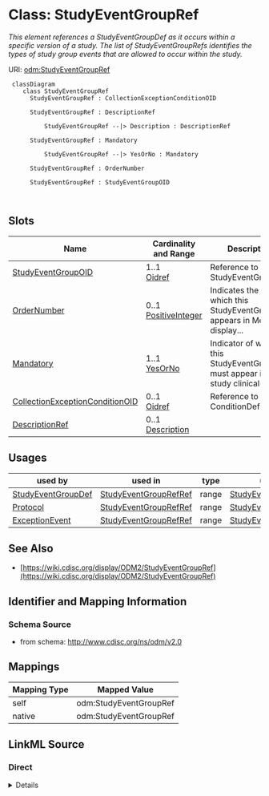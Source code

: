 # Class: StudyEventGroupRef


_This element references a StudyEventGroupDef as it occurs within a specific version of a study. The list of StudyEventGroupRefs identifies the types of study group events that are allowed to occur within the study._





URI: [odm:StudyEventGroupRef](http://www.cdisc.org/ns/odm/v2.0/StudyEventGroupRef)



```mermaid
 classDiagram
    class StudyEventGroupRef
      StudyEventGroupRef : CollectionExceptionConditionOID
        
      StudyEventGroupRef : DescriptionRef
        
          StudyEventGroupRef --|> Description : DescriptionRef
        
      StudyEventGroupRef : Mandatory
        
          StudyEventGroupRef --|> YesOrNo : Mandatory
        
      StudyEventGroupRef : OrderNumber
        
      StudyEventGroupRef : StudyEventGroupOID
        
      
```




<!-- no inheritance hierarchy -->


## Slots

| Name | Cardinality and Range | Description | Inheritance |
| ---  | --- | --- | --- |
| [StudyEventGroupOID](StudyEventGroupOID.md) | 1..1 <br/> [Oidref](Oidref.md) | Reference to the StudyEventGroupDef  | direct |
| [OrderNumber](OrderNumber.md) | 0..1 <br/> [PositiveInteger](PositiveInteger.md) | Indicates the order in which this StudyEventGroup appears in Metadata display... | direct |
| [Mandatory](Mandatory.md) | 1..1 <br/> [YesOrNo](YesOrNo.md) | Indicator of whether this StudyEventGroup must appear in the study clinical d... | direct |
| [CollectionExceptionConditionOID](CollectionExceptionConditionOID.md) | 0..1 <br/> [Oidref](Oidref.md) | Reference to a ConditionDef | direct |
| [DescriptionRef](DescriptionRef.md) | 0..1 <br/> [Description](Description.md) |  | direct |





## Usages

| used by | used in | type | used |
| ---  | --- | --- | --- |
| [StudyEventGroupDef](StudyEventGroupDef.md) | [StudyEventGroupRefRef](StudyEventGroupRefRef.md) | range | [StudyEventGroupRef](StudyEventGroupRef.md) |
| [Protocol](Protocol.md) | [StudyEventGroupRefRef](StudyEventGroupRefRef.md) | range | [StudyEventGroupRef](StudyEventGroupRef.md) |
| [ExceptionEvent](ExceptionEvent.md) | [StudyEventGroupRefRef](StudyEventGroupRefRef.md) | range | [StudyEventGroupRef](StudyEventGroupRef.md) |






## See Also

* [https://wiki.cdisc.org/display/ODM2/StudyEventGroupRef](https://wiki.cdisc.org/display/ODM2/StudyEventGroupRef)

## Identifier and Mapping Information







### Schema Source


* from schema: http://www.cdisc.org/ns/odm/v2.0





## Mappings

| Mapping Type | Mapped Value |
| ---  | ---  |
| self | odm:StudyEventGroupRef |
| native | odm:StudyEventGroupRef |





## LinkML Source

<!-- TODO: investigate https://stackoverflow.com/questions/37606292/how-to-create-tabbed-code-blocks-in-mkdocs-or-sphinx -->

### Direct

<details>
```yaml
name: StudyEventGroupRef
description: This element references a StudyEventGroupDef as it occurs within a specific
  version of a study. The list of StudyEventGroupRefs identifies the types of study
  group events that are allowed to occur within the study.
from_schema: http://www.cdisc.org/ns/odm/v2.0
see_also:
- https://wiki.cdisc.org/display/ODM2/StudyEventGroupRef
slots:
- StudyEventGroupOID
- OrderNumber
- Mandatory
- CollectionExceptionConditionOID
- DescriptionRef
slot_usage:
  StudyEventGroupOID:
    name: StudyEventGroupOID
    description: Reference to the StudyEventGroupDef .
    comments:
    - 'Required

      range:oidref

      The StudyEventGroupOID value must match the OID attribute for a StudyEventGroupDef
      in this Study/MetaDataVersion. The StudyEventGroupRefs within a Protocol must
      not have duplicate StudyEventGroupOID values.'
    domain_of:
    - StudyEventGroupRef
    - AbsoluteTimingConstraint
    range: oidref
    required: true
  OrderNumber:
    name: OrderNumber
    description: Indicates the order in which this StudyEventGroup appears in Metadata
      displays or data entry applications.
    comments:
    - 'Optional

      range:positiveInteger

      The StudyEventGroupRefs within a Protocol must not have duplicate OrderNumber
      values.'
    domain_of:
    - StudyEventGroupRef
    - StudyEventRef
    - ItemGroupRef
    - ItemRef
    - CodeListItem
    - Parameter
    - ReturnValue
    - StudyEndPointRef
    range: positiveInteger
  Mandatory:
    name: Mandatory
    description: Indicator of whether this StudyEventGroup must appear in the study
      clinical data for each subject per the study protocol.
    comments:
    - 'Required

      enum values:(Yes | No)

      When the value is Yes, the data for each subject in the study must include a
      StudyEventData element with this StudyEventGroupOID.'
    domain_of:
    - StudyEventGroupRef
    - StudyEventRef
    - ItemGroupRef
    - ItemRef
    range: YesOrNo
    required: true
  CollectionExceptionConditionOID:
    name: CollectionExceptionConditionOID
    description: Reference to a ConditionDef
    comments:
    - 'Optional

      range:oidref

      The CollectionExceptionConditionOID value must match the OID attribute for a
      ConditionDef in this Study/MetaDataVersion.'
    domain_of:
    - StudyEventGroupRef
    - StudyEventRef
    - ItemGroupRef
    - ItemRef
    range: oidref
  DescriptionRef:
    name: DescriptionRef
    domain_of:
    - Study
    - MetaDataVersion
    - ValueListDef
    - StudyEventGroupRef
    - StudyEventGroupDef
    - StudyEventDef
    - ItemGroupDef
    - Origin
    - ItemDef
    - CodeList
    - CodeListItem
    - MethodDef
    - ConditionDef
    - CommentDef
    - Protocol
    - StudyStructure
    - TrialPhase
    - StudyIndication
    - StudyIntervention
    - StudyObjective
    - StudyEndPoint
    - StudyTargetPopulation
    - StudyEstimand
    - IntercurrentEvent
    - SummaryMeasure
    - Arm
    - Epoch
    - TransitionTimingConstraint
    - AbsoluteTimingConstraint
    - RelativeTimingConstraint
    - DurationTimingConstraint
    - WorkflowDef
    - Criterion
    - ExceptionEvent
    - Organization
    - Location
    - ODMFileMetadata
    range: Description
    maximum_cardinality: 1
class_uri: odm:StudyEventGroupRef

```
</details>

### Induced

<details>
```yaml
name: StudyEventGroupRef
description: This element references a StudyEventGroupDef as it occurs within a specific
  version of a study. The list of StudyEventGroupRefs identifies the types of study
  group events that are allowed to occur within the study.
from_schema: http://www.cdisc.org/ns/odm/v2.0
see_also:
- https://wiki.cdisc.org/display/ODM2/StudyEventGroupRef
slot_usage:
  StudyEventGroupOID:
    name: StudyEventGroupOID
    description: Reference to the StudyEventGroupDef .
    comments:
    - 'Required

      range:oidref

      The StudyEventGroupOID value must match the OID attribute for a StudyEventGroupDef
      in this Study/MetaDataVersion. The StudyEventGroupRefs within a Protocol must
      not have duplicate StudyEventGroupOID values.'
    domain_of:
    - StudyEventGroupRef
    - AbsoluteTimingConstraint
    range: oidref
    required: true
  OrderNumber:
    name: OrderNumber
    description: Indicates the order in which this StudyEventGroup appears in Metadata
      displays or data entry applications.
    comments:
    - 'Optional

      range:positiveInteger

      The StudyEventGroupRefs within a Protocol must not have duplicate OrderNumber
      values.'
    domain_of:
    - StudyEventGroupRef
    - StudyEventRef
    - ItemGroupRef
    - ItemRef
    - CodeListItem
    - Parameter
    - ReturnValue
    - StudyEndPointRef
    range: positiveInteger
  Mandatory:
    name: Mandatory
    description: Indicator of whether this StudyEventGroup must appear in the study
      clinical data for each subject per the study protocol.
    comments:
    - 'Required

      enum values:(Yes | No)

      When the value is Yes, the data for each subject in the study must include a
      StudyEventData element with this StudyEventGroupOID.'
    domain_of:
    - StudyEventGroupRef
    - StudyEventRef
    - ItemGroupRef
    - ItemRef
    range: YesOrNo
    required: true
  CollectionExceptionConditionOID:
    name: CollectionExceptionConditionOID
    description: Reference to a ConditionDef
    comments:
    - 'Optional

      range:oidref

      The CollectionExceptionConditionOID value must match the OID attribute for a
      ConditionDef in this Study/MetaDataVersion.'
    domain_of:
    - StudyEventGroupRef
    - StudyEventRef
    - ItemGroupRef
    - ItemRef
    range: oidref
  DescriptionRef:
    name: DescriptionRef
    domain_of:
    - Study
    - MetaDataVersion
    - ValueListDef
    - StudyEventGroupRef
    - StudyEventGroupDef
    - StudyEventDef
    - ItemGroupDef
    - Origin
    - ItemDef
    - CodeList
    - CodeListItem
    - MethodDef
    - ConditionDef
    - CommentDef
    - Protocol
    - StudyStructure
    - TrialPhase
    - StudyIndication
    - StudyIntervention
    - StudyObjective
    - StudyEndPoint
    - StudyTargetPopulation
    - StudyEstimand
    - IntercurrentEvent
    - SummaryMeasure
    - Arm
    - Epoch
    - TransitionTimingConstraint
    - AbsoluteTimingConstraint
    - RelativeTimingConstraint
    - DurationTimingConstraint
    - WorkflowDef
    - Criterion
    - ExceptionEvent
    - Organization
    - Location
    - ODMFileMetadata
    range: Description
    maximum_cardinality: 1
attributes:
  StudyEventGroupOID:
    name: StudyEventGroupOID
    description: Reference to the StudyEventGroupDef .
    comments:
    - 'Required

      range:oidref

      The StudyEventGroupOID value must match the OID attribute for a StudyEventGroupDef
      in this Study/MetaDataVersion. The StudyEventGroupRefs within a Protocol must
      not have duplicate StudyEventGroupOID values.'
    from_schema: http://www.cdisc.org/ns/odm/v2.0
    rank: 1000
    alias: StudyEventGroupOID
    owner: StudyEventGroupRef
    domain_of:
    - StudyEventGroupRef
    - AbsoluteTimingConstraint
    range: oidref
    required: true
  OrderNumber:
    name: OrderNumber
    description: Indicates the order in which this StudyEventGroup appears in Metadata
      displays or data entry applications.
    comments:
    - 'Optional

      range:positiveInteger

      The StudyEventGroupRefs within a Protocol must not have duplicate OrderNumber
      values.'
    from_schema: http://www.cdisc.org/ns/odm/v2.0
    rank: 1000
    alias: OrderNumber
    owner: StudyEventGroupRef
    domain_of:
    - StudyEventGroupRef
    - StudyEventRef
    - ItemGroupRef
    - ItemRef
    - CodeListItem
    - Parameter
    - ReturnValue
    - StudyEndPointRef
    range: positiveInteger
  Mandatory:
    name: Mandatory
    description: Indicator of whether this StudyEventGroup must appear in the study
      clinical data for each subject per the study protocol.
    comments:
    - 'Required

      enum values:(Yes | No)

      When the value is Yes, the data for each subject in the study must include a
      StudyEventData element with this StudyEventGroupOID.'
    from_schema: http://www.cdisc.org/ns/odm/v2.0
    rank: 1000
    alias: Mandatory
    owner: StudyEventGroupRef
    domain_of:
    - StudyEventGroupRef
    - StudyEventRef
    - ItemGroupRef
    - ItemRef
    range: YesOrNo
    required: true
  CollectionExceptionConditionOID:
    name: CollectionExceptionConditionOID
    description: Reference to a ConditionDef
    comments:
    - 'Optional

      range:oidref

      The CollectionExceptionConditionOID value must match the OID attribute for a
      ConditionDef in this Study/MetaDataVersion.'
    from_schema: http://www.cdisc.org/ns/odm/v2.0
    rank: 1000
    alias: CollectionExceptionConditionOID
    owner: StudyEventGroupRef
    domain_of:
    - StudyEventGroupRef
    - StudyEventRef
    - ItemGroupRef
    - ItemRef
    range: oidref
  DescriptionRef:
    name: DescriptionRef
    from_schema: http://www.cdisc.org/ns/odm/v2.0
    rank: 1000
    identifier: false
    alias: DescriptionRef
    owner: StudyEventGroupRef
    domain_of:
    - Study
    - MetaDataVersion
    - ValueListDef
    - StudyEventGroupRef
    - StudyEventGroupDef
    - StudyEventDef
    - ItemGroupDef
    - Origin
    - ItemDef
    - CodeList
    - CodeListItem
    - MethodDef
    - ConditionDef
    - CommentDef
    - Protocol
    - StudyStructure
    - TrialPhase
    - StudyIndication
    - StudyIntervention
    - StudyObjective
    - StudyEndPoint
    - StudyTargetPopulation
    - StudyEstimand
    - IntercurrentEvent
    - SummaryMeasure
    - Arm
    - Epoch
    - TransitionTimingConstraint
    - AbsoluteTimingConstraint
    - RelativeTimingConstraint
    - DurationTimingConstraint
    - WorkflowDef
    - Criterion
    - ExceptionEvent
    - Organization
    - Location
    - ODMFileMetadata
    range: Description
    maximum_cardinality: 1
class_uri: odm:StudyEventGroupRef

```
</details>